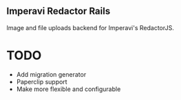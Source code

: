 ## Imperavi Redactor Rails

Image and file uploads backend for Imperavi's RedactorJS.

# TODO

* Add migration generator
* Paperclip support
* Make more flexible and configurable
